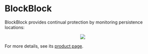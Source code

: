# BlockBlock
BlockBlock provides continual protection by monitoring persistence locations:
<p align="center"><img src="https://objective-see.com/images/BB/blockblock.png"></p>

For more details, see its [product page](https://objective-see.com/products/blockblock.html).

